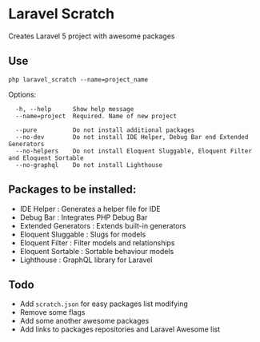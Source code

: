 # Laravel Scratch
Creates Laravel 5 project with awesome packages

## Use

```
php laravel_scratch --name=project_name
```

Options:
```
  -h, --help      Show help message
  --name=project  Required. Name of new project
        
  --pure          Do not install additional packages
  --no-dev        Do not install IDE Helper, Debug Bar end Extended Generators
  --no-helpers    Do not install Eloquent Sluggable, Eloquent Filter and Eloquent Sortable
  --no-graphql    Do not install Lighthouse
```
## Packages to be installed:
  * IDE Helper            : Generates a helper file for IDE
  * Debug Bar             : Integrates PHP Debug Bar
  * Extended Generators   : Extends built-in generators
  * Eloquent Sluggable    : Slugs for models
  * Eloquent Filter       : Filter models and relationships
  * Eloquent Sortable     : Sortable behaviour models
  * Lighthouse            : GraphQL library for Laravel

## Todo
* Add `scratch.json` for easy packages list modifying
* Remove some flags
* Add some another awesome packages
* Add links to packages repositories and Laravel Awesome list
